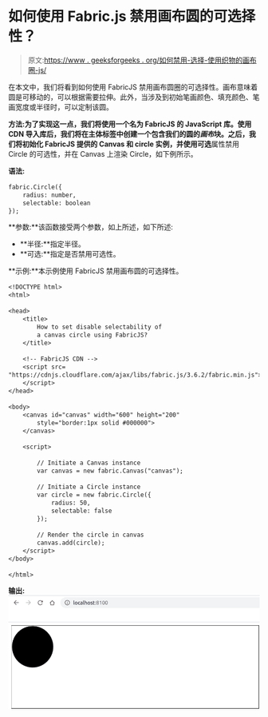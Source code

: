 # 如何使用 Fabric.js 禁用画布圆的可选择性？

> 原文:[https://www . geeksforgeeks . org/如何禁用-选择-使用织物的画布圈-js/](https://www.geeksforgeeks.org/how-to-disable-selectability-of-a-canvas-circle-using-fabric-js/)

在本文中，我们将看到如何使用 FabricJS 禁用画布圆圈的可选择性。画布意味着圆是可移动的，可以根据需要拉伸。此外，当涉及到初始笔画颜色、填充颜色、笔画宽度或半径时，可以定制该圆。

**方法:**为了实现这一点，我们将使用一个名为 FabricJS 的 JavaScript 库。使用 CDN 导入库后，我们将在主体标签中创建一个包含我们的圆的*画布*块。之后，我们将初始化 FabricJS 提供的 Canvas 和 circle 实例，并使用**可选**属性禁用 Circle 的可选性，并在 Canvas 上渲染 Circle，如下例所示。

**语法:**

```
fabric.Circle({
    radius: number,
    selectable: boolean
}); 
```

**参数:**该函数接受两个参数，如上所述，如下所述:

*   **半径:**指定半径。
*   **可选:**指定是否禁用可选性。

**示例:**本示例使用 FabricJS 禁用画布圆的可选择性。

```
<!DOCTYPE html>
<html>

<head>
    <title> 
        How to set disable selectability of 
        a canvas circle using FabricJS? 
    </title>

    <!-- FabricJS CDN -->
    <script src=
"https://cdnjs.cloudflare.com/ajax/libs/fabric.js/3.6.2/fabric.min.js">
    </script>
</head>

<body>
    <canvas id="canvas" width="600" height="200" 
        style="border:1px solid #000000">
    </canvas>

    <script>

        // Initiate a Canvas instance
        var canvas = new fabric.Canvas("canvas");

        // Initiate a Circle instance
        var circle = new fabric.Circle({
            radius: 50,
            selectable: false
        });

        // Render the circle in canvas
        canvas.add(circle);
    </script>
</body>

</html>
```

**输出:**
![](img/af05c8b0bd6822e80ec1dfe6c1c52751.png)